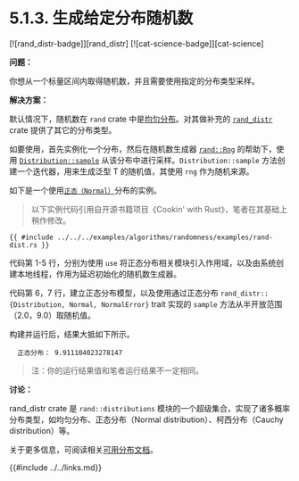# 5.1.3. 生成给定分布随机数

[![rand_distr-badge]][rand_distr] [![cat-science-badge]][cat-science]

**问题：**

你想从一个标量区间内取得随机数，并且需要使用指定的分布类型采样。

**解决方案：**

默认情况下，随机数在 `rand` crate 中是[均匀分布][uniform distribution]。对其做补充的 [`rand_distr`] crate 提供了其它的分布类型。

如要使用，首先实例化一个分布，然后在随机数生成器 [`rand::Rng`] 的帮助下，使用 [`Distribution::sample`] 从该分布中进行采样。`Distribution::sample` 方法创建一个迭代器，用来生成泛型 T 的随机值，其使用 `rng` 作为随机来源。

如下是一个使用[`正态（Normal）`][`Normal`]分布的实例。

> 以下实例代码引用自开源书籍项目《Cookin' with Rust》，笔者在其基础上稍作修改。

```rust,edition2018
{{ #include ../../../examples/algorithms/randomness/examples/rand-dist.rs }}
```

代码第 1-5 行，分别为使用 `use` 将正态分布相关模块引入作用域，以及由系统创建本地线程，作用为延迟初始化的随机数生成器。

代码第 6，7 行，建立正态分布模型，以及使用通过正态分布 `rand_distr::{Distribution, Normal, NormalError}` trait 实现的 `sample` 方法从半开放范围（2.0，9.0）取随机值。

构建并运行后，结果大抵如下所示。

``` shell
  正态分布： 9.911104023278147
```

> 注：你的运行结果值和笔者运行结果不一定相同。

**讨论：**

rand_distr crate 是 `rand::distributions` 模块的一个超级集合，实现了诸多概率分布类型，如均匀分布、正态分布（Normal distribution）、柯西分布（Cauchy distribution）等。

关于更多信息，可阅读相关[可用分布文档][rand-distributions]。

[`Distribution::sample`]: https://docs.rs/rand/*/rand/distributions/trait.Distribution.html#tymethod.sample
[`Normal`]: https://docs.rs/rand_distr/*/rand_distr/struct.Normal.html
[`rand::Rng`]: https://docs.rs/rand/*/rand/trait.Rng.html
[`rand_distr`]: https://docs.rs/rand_distr/*/rand_distr/index.html
[rand-distributions]: https://docs.rs/rand_distr/*/rand_distr/index.html
[uniform distribution]: https://en.wikipedia.org/wiki/Uniform_distribution_(continuous)

{{#include ../../links.md}}
